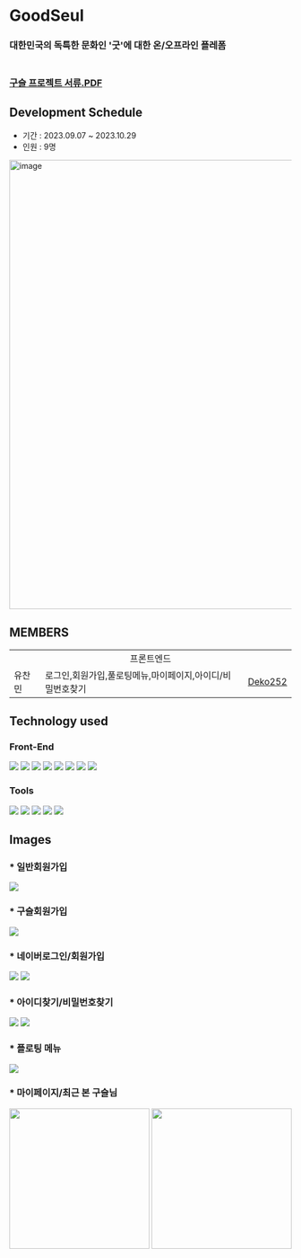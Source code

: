 
# GoodSeul
<h3>대한민국의 독특한 문화인 '굿'에 대한 온/오프라인 플레폼<h3/>

<br/>
<a href="https://github.com/Deko252/jumjin/files/13317065/_compressed.pdf">구슬 프로젝트 서류.PDF</a><br/>

## Development Schedule
* 기간 : 2023.09.07 ~ 2023.10.29
* 인원 : 9명

<img width="800" alt="image" src="https://github.com/Deko252/jumjin/assets/114369279/26bc1bc5-03d7-4a7f-b9bd-51397fd431d6">

## MEMBERS

<table width="800">
    <tr>
    <td colspan="3" style="text-align: center;">프론트엔드</td>
  </tr>
  <tr>
    <td>유찬민</td>
    <td>로그인,회원가입,풀로팅메뉴,마이페이지,아이디/비밀번호찾기</td>
    <td><a href="https://github.com/Deko252">Deko252</td>
  </tr>
</table>

## Technology used
### Front-End
<div>
  <img src="https://img.shields.io/badge/css-1572B6?style=for-the-badge&logo=css3&logoColor=white"> 
  <img src="https://img.shields.io/badge/javascript-F7DF1E?style=for-the-badge&logo=javascript&logoColor=black"> 
  <img src="https://img.shields.io/badge/react-61DAFB?style=for-the-badge&logo=react&logoColor=white">
  <img src="https://img.shields.io/badge/Axios-5A29E4?style=for-the-badge&logo=Axios&logoColor=white">
  <img src="https://img.shields.io/badge/reactrouter-CA4245?style=for-the-badge&logo=reactrouter&logoColor=white">
  <img src="https://img.shields.io/badge/recoil-5A29E4?style=for-the-badge&logo=recoil&logoColor=white">
  <img src="https://img.shields.io/badge/jwt-5A29E4?style=for-the-badge&logo=jwt&logoColor=white">
  <img src="https://img.shields.io/badge/typescript-61DAFB?style=for-the-badge&logo=typescript&logoColor=white">
</div>

### Tools
<div> 
  <img src="https://img.shields.io/badge/github-181717?style=for-the-badge&logo=github&logoColor=white">
  <img src="https://img.shields.io/badge/git-F05032?style=for-the-badge&logo=git&logoColor=white">
  <img src="https://img.shields.io/badge/Discord-5865F2?style=for-the-badge&logo=Discord&logoColor=white">
  <img src="https://img.shields.io/badge/figma-F24E1E?style=for-the-badge&logo=figma&c%2B%2B&logoColor=white">
  <img src="https://img.shields.io/badge/npm-F24E1E?style=for-the-badge&logo=npm&c%2B%2B&logoColor=white">
</div>

## Images
### * 일반회원가입
<img src="https://github.com/Deko252/jumjin/assets/114369279/bdcbe175-dfe3-4941-ba50-d119142d5ef4?raw=true">

### * 구슬회원가입
<img src="https://github.com/Deko252/jumjin/assets/114369279/fcd2d332-6d0d-4854-abaf-2f21286c1d16?raw=true">

### * 네이버로그인/회원가입
<img src="https://github.com/Deko252/jumjin/assets/114369279/ffb1c9a3-2273-419c-8163-9437843d3bb1?raw=true">
<img src="https://github.com/Deko252/jumjin/assets/114369279/fe6c124b-d765-4b46-8f1c-b4b3630d3e6d?raw=true">

### * 아이디찾기/비밀번호찾기
<img src="https://github.com/Deko252/jumjin/assets/114369279/c257978b-d9ed-4322-88f3-3fcf1f6e7646?raw=true">
<img src="https://github.com/Deko252/jumjin/assets/114369279/64426c97-6970-46ab-a021-45933d47726e?raw=true">

### * 플로팅 메뉴
<img src="https://github.com/Deko252/jumjin/assets/114369279/06110054-ed4d-40bc-9f8a-1e5c95d43890?raw=true">

### * 마이페이지/최근 본 구슬님
<img src="https://github.com/Deko252/jumjin/assets/114369279/68f800d6-f117-4637-b9dc-e8f2d1351683?raw=true" style="width:250px">
<img src="https://github.com/Deko252/jumjin/assets/114369279/6973aeff-9098-4f23-8a80-929438f29357?raw=true" style="width:250px">



